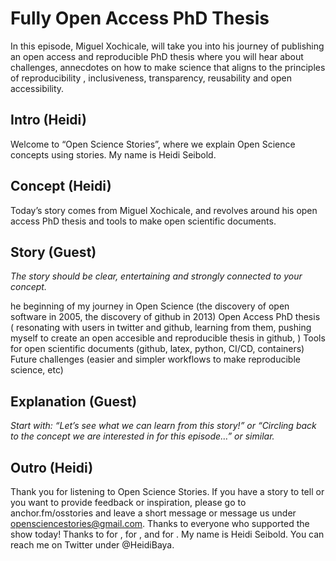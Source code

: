 # Fully Open Access PhD Thesis
In this episode, Miguel Xochicale, will take you into his journey of publishing an open access and reproducible PhD thesis where you will hear about challenges, annecdotes on how to make science that aligns to the principles of reproducibility , inclusiveness, transparency, reusability and open accessibility.

## Intro (Heidi)
Welcome to “Open Science Stories”, where we explain Open Science concepts using stories. My name is Heidi Seibold.

## Concept (Heidi)
Today’s story comes from Miguel Xochicale, and revolves around his open access PhD thesis and tools to make open scientific documents.


## Story (Guest)
_The story should be clear, entertaining and strongly connected to your concept._

he beginning  of my journey in Open Science
(the discovery of open software in 2005, the discovery of github in 2013)
Open Access PhD thesis 
    (  resonating with users in twitter and github, learning from them, pushing myself to create an open accesible and reproducible thesis in github,  )
Tools for open scientific documents 
(github, latex, python, CI/CD, containers)
Future challenges 
(easier and simpler workflows to make reproducible science, etc)



## Explanation (Guest)
_<explanation>
Start with: “Let’s see what we can learn from this story!” or “Circling back to the concept we are interested in for this episode…” or similar._

## Outro (Heidi)
Thank you for listening to Open Science Stories. If you have a story to tell or you want to provide feedback or inspiration, please go to anchor.fm/osstories and leave a short message or message us under opensciencestories@gmail.com.
Thanks to everyone who supported the show today! Thanks to <name> for <action>, <name> for <action>, and <name> for <action>. 
My name is Heidi Seibold. You can reach me on Twitter under @HeidiBaya.

